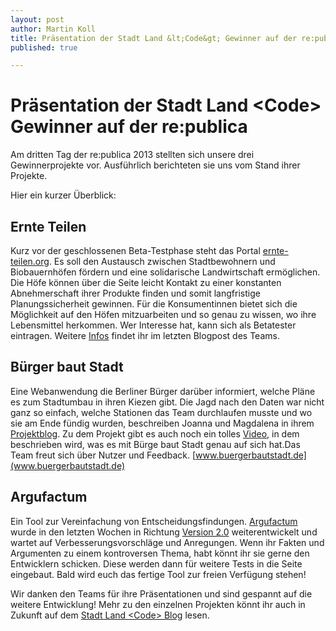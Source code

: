 ```yaml
---
layout: post
author: Martin Koll
title: Präsentation der Stadt Land &lt;Code&gt; Gewinner auf der re:publica
published: true

---
```


# Präsentation der Stadt Land &lt;Code&gt; Gewinner auf der re:publica

Am dritten Tag der re:publica 2013 stellten sich unsere drei Gewinnerprojekte vor. Ausführlich berichteten sie uns vom Stand ihrer Projekte.

Hier ein kurzer Überblick:

## Ernte Teilen

Kurz vor der geschlossenen Beta-Testphase steht das Portal [ernte-teilen.org](http://www.ernte-teilen.org). Es soll den Austausch zwischen Stadtbewohnern und Biobauernhöfen fördern und eine solidarische Landwirtschaft ermöglichen. Die Höfe können über die Seite leicht Kontakt zu einer konstanten Abnehmerschaft ihrer Produkte finden und somit langfristige Planungssicherheit gewinnen. Für die Konsumentinnen bietet sich die Möglichkeit auf den Höfen mitzuarbeiten und so genau zu wissen, wo ihre Lebensmittel herkommen. Wer Interesse hat, kann sich als Betatester eintragen. Weitere [Infos](http://stadtlandcode.de/blog/2013/04/03/ernte-teilen-de.html) findet ihr im letzten Blogpost des Teams.

## Bürger baut Stadt

Eine Webanwendung die Berliner Bürger darüber informiert, welche Pläne es zum Stadtumbau in ihren Kiezen gibt. Die Jagd nach den Daten war nicht ganz so einfach, welche Stationen das Team durchlaufen musste und wo sie am Ende fündig wurden, beschreiben Joanna und Magdalena in ihrem [Projektblog](http://blog.buergerbautstadt.de). Zu dem Projekt gibt es auch noch ein tolles [Video](https://vimeo.com/65678345), in dem beschrieben wird, was es mit Bürge baut Stadt genau auf sich hat.Das Team freut sich über Nutzer und Feedback. [www.buergerbautstadt.de](www.buergerbautstadt.de)

## Argufactum

Ein Tool zur Vereinfachung von Entscheidungsfindungen.
[Argufactum](http://argufactum.de/argumente.html#/evaluate) wurde in den letzten Wochen in Richtung [Version 2.0](http://stadtlandcode.de/blog/2013/04/02/Argufactum.html) weiterentwickelt und wartet auf Verbesserungsvorschläge und Anregungen. Wenn ihr Fakten und Argumenten zu einem kontroversen Thema, habt könnt ihr sie gerne den Entwicklern schicken. Diese werden dann für weitere Tests in die Seite eingebaut. Bald wird euch das fertige Tool zur freien Verfügung stehen!

Wir danken den Teams für ihre Präsentationen und sind gespannt auf die weitere Entwicklung!
Mehr zu den einzelnen Projekten könnt ihr auch in Zukunft auf dem [Stadt Land &lt;Code&gt; Blog](http://stadtlandcode.de/blog/) lesen.
